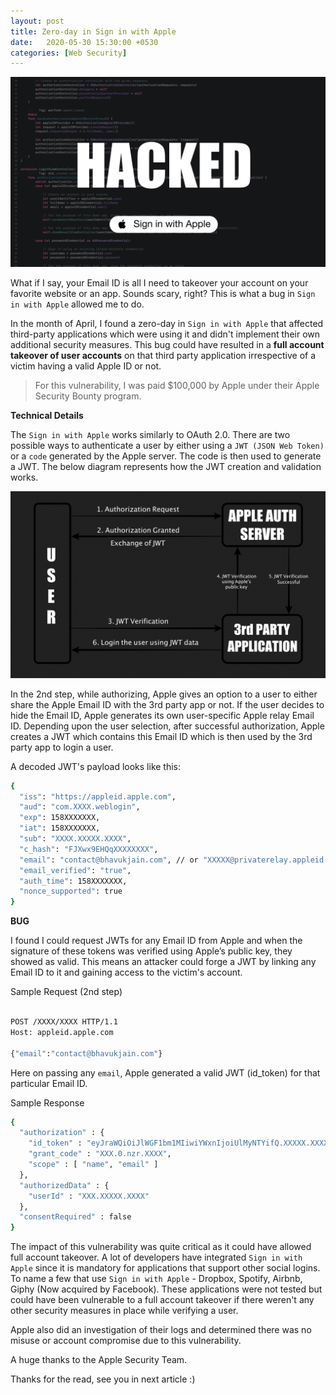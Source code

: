 ```yaml
---
layout: post
title: Zero-day in Sign in with Apple
date:   2020-05-30 15:30:00 +0530
categories: [Web Security]
---
```



![image](/assets/images/siwa.png)

What if I say, your Email ID is all I need to takeover your account on your favorite website or an app. Sounds scary, right? This is what a bug in `Sign in with Apple` allowed me to do.

In the month of April, I found a zero-day in `Sign in with Apple` that affected third-party applications which were using it and didn't implement their own additional security measures. This bug could have resulted in a **full account takeover of user accounts** on that third party application irrespective of a victim having a valid Apple ID or not.

> For this vulnerability, I was paid $100,000 by Apple under their Apple Security Bounty program.

**Technical Details**

The `Sign in with Apple` works similarly to OAuth 2.0. There are two possible ways to authenticate a user by either using a `JWT (JSON Web Token)` or a `code` generated by the Apple server. The code is then used to generate a JWT. The below diagram represents how the JWT creation and validation works.

![image](/assets/images/flow_apple_auth.png)

In the 2nd step, while authorizing, Apple gives an option to a user to either share the Apple Email ID with the 3rd party app or not. If the user decides to hide the Email ID, Apple generates its own user-specific Apple relay Email ID. Depending upon the user selection, after successful authorization, Apple creates a JWT which contains this Email ID which is then used by the 3rd party app to login a user.

A decoded JWT's payload looks like this:

```sh
{
  "iss": "https://appleid.apple.com",
  "aud": "com.XXXX.weblogin",
  "exp": 158XXXXXXX,
  "iat": 158XXXXXXX,
  "sub": "XXXX.XXXXX.XXXX",
  "c_hash": "FJXwx9EHQqXXXXXXXX",
  "email": "contact@bhavukjain.com", // or "XXXXX@privaterelay.appleid.com"
  "email_verified": "true",
  "auth_time": 158XXXXXXX,
  "nonce_supported": true
}
```
****BUG****

I found I could request JWTs for any Email ID from Apple and when the signature of these tokens was verified using Apple’s public key, they showed as valid. This means an attacker could forge a JWT by linking any Email ID to it and gaining access to the victim's account.

Sample Request (2nd step)

```sh

POST /XXXX/XXXX HTTP/1.1
Host: appleid.apple.com

{"email":"contact@bhavukjain.com"}

```

Here on passing any `email`, Apple generated a valid JWT (id_token) for that particular Email ID.

Sample Response

```sh
{
  "authorization" : {
    "id_token" : "eyJraWQiOiJlWGF1bm1MIiwiYWxnIjoiUlMyNTYifQ.XXXXX.XXXXX",
    "grant_code" : "XXX.0.nzr.XXXX",
    "scope" : [ "name", "email" ]
  },
  "authorizedData" : {
    "userId" : "XXX.XXXXX.XXXX"
  },
  "consentRequired" : false
}
```


The impact of this vulnerability was quite critical as it could have allowed full account takeover. A lot of developers have integrated `Sign in with Apple` since it is mandatory for applications that support other social logins. To name a few that use `Sign in with Apple` - Dropbox, Spotify, Airbnb, Giphy (Now acquired by Facebook). These applications were not tested but could have been vulnerable to a full account takeover if there weren't any other security measures in place while verifying a user.

Apple also did an investigation of their logs and determined there was no misuse or account compromise due to this vulnerability.

A huge thanks to the Apple Security Team. 

Thanks for the read, see you in next article :)


